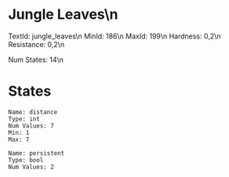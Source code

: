 # Jungle Leaves\n
TextId: jungle_leaves\n
MinId: 186\n
MaxId: 199\n
Hardness: 0,2\n
Resistance: 0,2\n

Num States: 14\n
# States
```
Name: distance
Type: int
Num Values: 7
Min: 1
Max: 7

Name: persistent
Type: bool
Num Values: 2
```